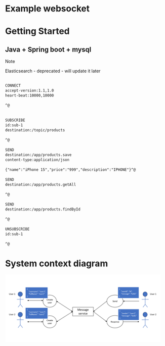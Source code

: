 # Example websocket

# Getting Started

## Java + Spring boot + mysql 

> [!NOTE]
> Elasticsearch - deprecated - will update it later


```code

CONNECT
accept-version:1.1,1.0
heart-beat:10000,10000

^@


SUBSCRIBE
id:sub-1
destination:/topic/products

^@

SEND
destination:/app/products.save
content-type:application/json

{"name":"iPhone 15","price":"999","description":"IPHONE"}^@

SEND
destination:/app/products.getAll

^@

SEND
destination:/app/products.findById

^@

UNSUBSCRIBE
id:sub-1

^@

```

# System context diagram

![img.png](img/img.png)
